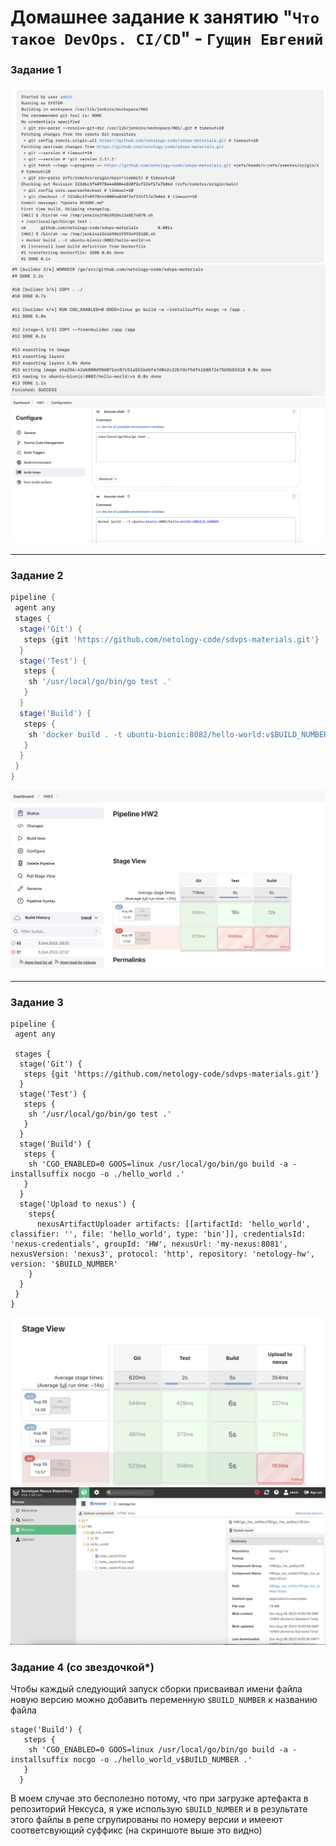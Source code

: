 # Домашнее задание к занятию "`Что такое DevOps. СI/СD`" - `Гущин Евгений`

### Задание 1

![Go tests](../img/Task1_1.png?raw=true)
![Go build results](../img/Task1_2.png?raw=true)
![Build steps in Jenkins job](../img/Task1_3.png?raw=true)


---

### Задание 2

```groovy
pipeline {
 agent any
 stages {
  stage('Git') {
   steps {git 'https://github.com/netology-code/sdvps-materials.git'}
  }
  stage('Test') {
   steps {
    sh '/usr/local/go/bin/go test .'
   }
  }
  stage('Build') {
   steps {
    sh 'docker build . -t ubuntu-bionic:8082/hello-world:v$BUILD_NUMBER'
   }
  }
 }
}
```
![Build results](../img/Task2_1.png?raw=true "Build results")

---

### Задание 3

```
pipeline {
 agent any
 
 stages {
  stage('Git') {
   steps {git 'https://github.com/netology-code/sdvps-materials.git'}
  }
  stage('Test') {
   steps {
    sh '/usr/local/go/bin/go test .'
   }
  }
  stage('Build') {
   steps {
    sh 'CGO_ENABLED=0 GOOS=linux /usr/local/go/bin/go build -a -installsuffix nocgo -o ./hello_world .'
   }
  }
  stage('Upload to nexus') {
    steps{
      nexusArtifactUploader artifacts: [[artifactId: 'hello_world', classifier: '', file: 'hello_world', type: 'bin']], credentialsId: 'nexus-credentials', groupId: 'HW', nexusUrl: 'my-nexus:8081', nexusVersion: 'nexus3', protocol: 'http', repository: 'netology-hw', version: '$BUILD_NUMBER'  
    }
  }
 }
}
```

![Build steps results](../img/Task3_1.png?raw=true)
![Nexus repo](../img/Task3_2.png?raw=true)

### Задание 4 (со звездочкой*)


Чтобы каждый следующий запуск сборки присваивал имени файла новую версию можно добавить переменную `$BUILD_NUMBER` к названию файла
```
stage('Build') {
   steps {
    sh 'CGO_ENABLED=0 GOOS=linux /usr/local/go/bin/go build -a -installsuffix nocgo -o ./hello_world_v$BUILD_NUMBER .'
   }
  }
```

В моем случае это бесполезно потому, что при загрузке артефакта в репозиторий	 Нексуса, я уже использую `$BUILD_NUMBER` и в результате этого файлы в репе сгрупированы по номеру версии и имееют соответсвующий суффикс (на скриншоте выше это видно)

